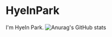 # HyeInPark
I'm HyeIn Park.
![Anurag's GitHub stats](https://github-readme-stats.vercel.app/api?username=HyeInPark&theme=dark&show_icons=true)



